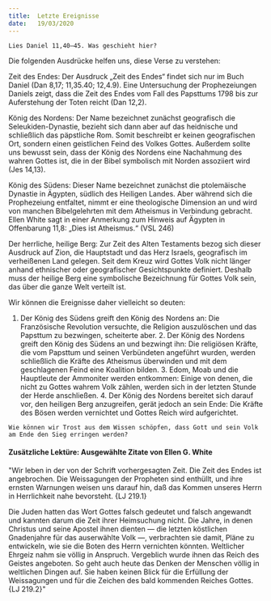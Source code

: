 ```yaml
---
title:  Letzte Ereignisse
date:   19/03/2020
---
```


`Lies Daniel 11,40–45. Was geschieht hier?`

Die folgenden Ausdrücke helfen uns, diese Verse zu verstehen:

Zeit des Endes: Der Ausdruck „Zeit des Endes“ findet sich nur im Buch Daniel (Dan 8,17; 11,35.40; 12,4.9). Eine Untersuchung der Prophezeiungen Daniels zeigt, dass die Zeit des Endes vom Fall des Papsttums 1798 bis zur Auferstehung der Toten reicht (Dan 12,2).

König des Nordens: Der Name bezeichnet zunächst geografisch die Seleukiden-Dynastie, bezieht sich dann aber auf das heidnische und schließlich das päpstliche Rom. Somit beschreibt er keinen geografischen Ort, sondern einen geistlichen Feind des Volkes Gottes. Außerdem sollte uns bewusst sein, dass der König des Nordens eine Nachahmung des wahren Gottes ist, die in der Bibel symbolisch mit Norden assoziiert wird (Jes 14,13).

König des Südens: Dieser Name bezeichnet zunächst die ptolemäische Dynastie in Ägypten, südlich des Heiligen Landes. Aber während sich die Prophezeiung entfaltet, nimmt er eine theologische Dimension an und wird von manchen Bibelgelehrten mit dem Atheismus in Verbindung gebracht. Ellen White sagt in einer Anmerkung zum Hinweis auf Ägypten in Offenbarung 11,8: „Dies ist Atheismus.“ (VSL 246)

Der herrliche, heilige Berg: Zur Zeit des Alten Testaments bezog sich dieser Ausdruck auf Zion, die Hauptstadt und das Herz Israels, geografisch im verheißenen Land gelegen. Seit dem Kreuz wird Gottes Volk nicht länger anhand ethnischer oder geografischer Gesichtspunkte definiert. Deshalb muss der heilige Berg eine symbolische Bezeichnung für Gottes Volk sein, das über die ganze Welt verteilt ist.

Wir können die Ereignisse daher vielleicht so deuten:

1. Der König des Südens greift den König des Nordens an: Die Französische Revolution versuchte, die Religion auszulöschen und das Papsttum zu bezwingen, scheiterte aber. 2. Der König des Nordens greift den König des Südens an und bezwingt ihn: Die religiösen Kräfte, die vom Papsttum und seinen Verbündeten angeführt wurden, werden schließlich die Kräfte des Atheismus überwinden und mit dem geschlagenen Feind eine Koalition bilden. 3. Edom, Moab und die Hauptleute der Ammoniter werden entkommen: Einige von denen, die nicht zu Gottes wahrem Volk zählen, werden sich in der letzten Stunde der Herde anschließen. 4. Der König des Nordens bereitet sich darauf vor, den heiligen Berg anzugreifen, gerät jedoch an sein Ende: Die Kräfte des Bösen werden vernichtet und Gottes Reich wird aufgerichtet.

`Wie können wir Trost aus dem Wissen schöpfen, dass Gott und sein Volk am Ende den Sieg erringen werden?`

#### Zusätzliche Lektüre: Ausgewählte Zitate von Ellen G. White

"Wir leben in der von der Schrift vorhergesagten Zeit. Die Zeit des Endes ist angebrochen. Die Weissagungen der Propheten sind enthüllt, und ihre ernsten Warnungen weisen uns darauf hin, daß das Kommen unseres Herrn in Herrlichkeit nahe bevorsteht. {LJ 219.1}

Die Juden hatten das Wort Gottes falsch gedeutet und falsch angewandt und kannten darum die Zeit ihrer Heimsuchung nicht. Die Jahre, in denen Christus und seine Apostel ihnen dienten — die letzten köstlichen Gnadenjahre für das auserwählte Volk —, verbrachten sie damit, Pläne zu entwickeln, wie sie die Boten des Herrn vernichten könnten. Weltlicher Ehrgeiz nahm sie völlig in Anspruch. Vergeblich wurde ihnen das Reich des Geistes angeboten. So geht auch heute das Denken der Menschen völlig in weltlichen Dingen auf. Sie haben keinen Blick für die Erfüllung der Weissagungen und für die Zeichen des bald kommenden Reiches Gottes. {LJ 219.2}"